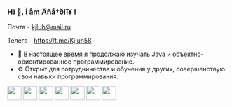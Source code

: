 ### Hï 👋, Ì åm Äñå†ðlï¥ !

Почта - kjluh@mail.ru

Телега - https://t.me/Kjluh58

- 🌱  В настоящее время я продолжаю изучать Java и объектно-ориентированное программирование.
- ⚙️  Открыт для сотрудничества и обучения у других, совершенствую свои навыки программирования.

<img height="32" width="32" src="https://cdn.jsdelivr.net/npm/simple-icons@v9/icons/docker.svg" /> 
<img height="32" width="32" src="https://cdn.jsdelivr.net/npm/simple-icons@v9/icons/spring.svg" />
<img height="32" width="32" src="https://unpkg.com/simple-icons@v9/icons/spring.svg" />
<img height="32" width="32" src="https://cdn.jsdelivr.net/npm/simple-icons@v9/icons/postgresql.svg" />
<img height="32" width="32" src="https://unpkg.com/simple-icons@v9/icons/postgresql.svg" />
<img height="32" width="32" src="https://cdn.jsdelivr.net/npm/simple-icons@v9/icons/git.svg" />
<img height="32" width="32" src="https://unpkg.com/simple-icons@v9/icons/git.svg" />


<!--
**kjluh/kjluh** is a ✨ _special_ ✨ repository because its `README.md` (this file) appears on your GitHub profile.

Here are some ideas to get you started:

- 🔭 I’m currently working on ...

- 👯 I’m looking to collaborate on ...
- 🤔 I’m looking for help with ...
- 💬 Ask me about ...
- 📫 How to reach me: ...
- 😄 Pronouns: ...
- ⚡ Fun fact: ...
-->
